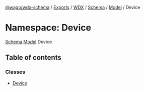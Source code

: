 [@wago/wdx-schema](../README.md) / [Exports](../modules.md) / [WDX](WDX.md) / [Schema](WDX.Schema.md) / [Model](WDX.Schema.Model.md) / Device

# Namespace: Device

[Schema](WDX.Schema.md).[Model](WDX.Schema.Model.md).Device

## Table of contents

### Classes

- [Device](../classes/WDX.Schema.Model.Device.Device.md)
